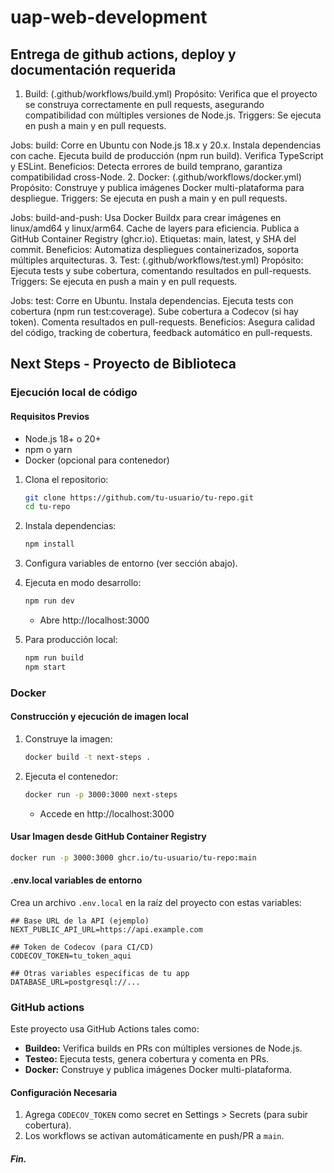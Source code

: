 # uap-web-development 

## Entrega de github actions, deploy y documentación requerida

1. Build: (.github/workflows/build.yml)
Propósito: Verifica que el proyecto se construya correctamente en pull requests, asegurando compatibilidad con múltiples versiones de Node.js.
Triggers: Se ejecuta en push a main y en pull requests.

Jobs:
build: Corre en Ubuntu con Node.js 18.x y 20.x.
Instala dependencias con cache.
Ejecuta build de producción (npm run build).
Verifica TypeScript y ESLint.
Beneficios: Detecta errores de build temprano, garantiza compatibilidad cross-Node.
2. Docker: (.github/workflows/docker.yml)
Propósito: Construye y publica imágenes Docker multi-plataforma para despliegue.
Triggers: Se ejecuta en push a main y en pull requests.

Jobs:
build-and-push: Usa Docker Buildx para crear imágenes en linux/amd64 y linux/arm64.
Cache de layers para eficiencia.
Publica a GitHub Container Registry (ghcr.io).
Etiquetas: main, latest, y SHA del commit.
Beneficios: Automatiza despliegues containerizados, soporta múltiples arquitecturas.
3. Test: (.github/workflows/test.yml)
Propósito: Ejecuta tests y sube cobertura, comentando resultados en pull-requests.
Triggers: Se ejecuta en push a main y en pull requests.

Jobs:
test: Corre en Ubuntu.
Instala dependencias.
Ejecuta tests con cobertura (npm run test:coverage).
Sube cobertura a Codecov (si hay token).
Comenta resultados en pull-requests.
Beneficios: Asegura calidad del código, tracking de cobertura, feedback automático en pull-requests.

## Next Steps - Proyecto de Biblioteca

### Ejecución local de código

#### Requisitos Previos
- Node.js 18+ o 20+
- npm o yarn
- Docker (opcional para contenedor)

1. Clona el repositorio:
   ```bash
   git clone https://github.com/tu-usuario/tu-repo.git
   cd tu-repo
   ```

2. Instala dependencias:
   ```bash
   npm install
   ```

3. Configura variables de entorno (ver sección abajo).

4. Ejecuta en modo desarrollo:
   ```bash
   npm run dev
   ```
   - Abre http://localhost:3000

5. Para producción local:
   ```bash
   npm run build
   npm start
   ```

### Docker

#### Construcción y ejecución de imagen local
1. Construye la imagen:
   ```bash
   docker build -t next-steps .
   ```

2. Ejecuta el contenedor:
   ```bash
   docker run -p 3000:3000 next-steps
   ```
   - Accede en http://localhost:3000

#### Usar Imagen desde GitHub Container Registry
```bash
docker run -p 3000:3000 ghcr.io/tu-usuario/tu-repo:main
```

#### .env.local variables de entorno

Crea un archivo `.env.local` en la raíz del proyecto con estas variables:

```env
## Base URL de la API (ejemplo)
NEXT_PUBLIC_API_URL=https://api.example.com

## Token de Codecov (para CI/CD)
CODECOV_TOKEN=tu_token_aqui

## Otras variables específicas de tu app
DATABASE_URL=postgresql://...
```

### GitHub actions

Este proyecto usa GitHub Actions tales como:

- **Buildeo:** Verifica builds en PRs con múltiples versiones de Node.js.
- **Testeo:** Ejecuta tests, genera cobertura y comenta en PRs.
- **Docker:** Construye y publica imágenes Docker multi-plataforma.

#### Configuración Necesaria
1. Agrega `CODECOV_TOKEN` como secret en Settings > Secrets (para subir cobertura).
2. Los workflows se activan automáticamente en push/PR a `main`.




##### Fin. 